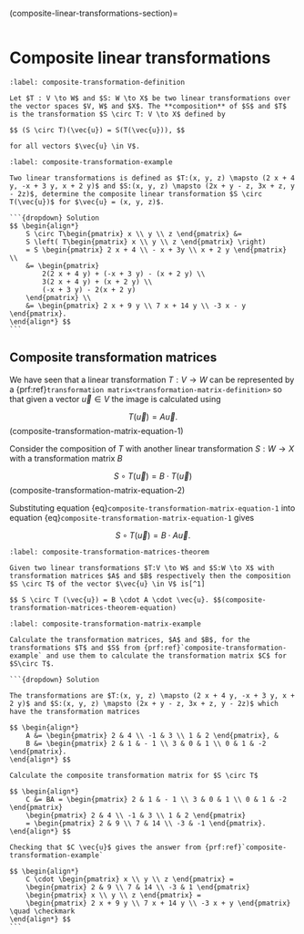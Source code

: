 (composite-linear-transformations-section)=

```{index} Linear transformations ; composite transformations
```

# Composite linear transformations

```{prf:definition} Composite transformations
:label: composite-transformation-definition

Let $T : V \to W$ and $S: W \to X$ be two linear transformations over the vector spaces $V, W$ and $X$. The **composition** of $S$ and $T$ is the transformation $S \circ T: V \to X$ defined by

$$ (S \circ T)(\vec{u}) = S(T(\vec{u})), $$

for all vectors $\vec{u} \in V$.
```

````{prf:example}
:label: composite-transformation-example

Two linear transformations is defined as $T:(x, y, z) \mapsto (2 x + 4 y, -x + 3 y, x + 2 y)$ and $S:(x, y, z) \mapsto (2x + y - z, 3x + z, y - 2z)$, determine the composite linear transformation $S \circ T(\vec{u})$ for $\vec{u} = (x, y, z)$.

```{dropdown} Solution
$$ \begin{align*}
    S \circ T\begin{pmatrix} x \\ y \\ z \end{pmatrix} &= 
    S \left( T\begin{pmatrix} x \\ y \\ z \end{pmatrix} \right)
    = S \begin{pmatrix} 2 x + 4 \\ - x + 3y \\ x + 2 y \end{pmatrix} \\
    &= \begin{pmatrix} 
        2(2 x + 4 y) + (-x + 3 y) - (x + 2 y) \\ 
        3(2 x + 4 y) + (x + 2 y) \\
        (-x + 3 y) - 2(x + 2 y)
    \end{pmatrix} \\
    &= \begin{pmatrix} 2 x + 9 y \\ 7 x + 14 y \\ -3 x - y \end{pmatrix}.
\end{align*} $$
```
````

## Composite transformation matrices

We have seen that a linear transformation $T: V \to W$ can be represented by a {prf:ref}`transformation matrix<transformation-matrix-definition>` so that given a vector $\vec{u} \in V$ the image is calculated using

$$ T(\vec{u}) = A \vec{u}. $$(composite-transformation-matrix-equation-1)

Consider the composition of $T$ with another linear transformation $S: W \to X$ with a transformation matrix $B$

$$ S \circ T(\vec{u}) = B \cdot T(\vec{u}) $$(composite-transformation-matrix-equation-2)

Substituting equation {eq}`composite-transformation-matrix-equation-1` into equation {eq}`composite-transformation-matrix-equation-1` gives

$$ S \circ T (\vec{u}) = B \cdot A \vec{u}. $$

```{prf:theorem} Composite transformation matrices
:label: composite-transformation-matrices-theorem

Given two linear transformations $T:V \to W$ and $S:W \to X$ with transformation matrices $A$ and $B$ respectively then the composition $S \circ T$ of the vector $\vec{u} \in V$ is[^1]

$$ S \circ T (\vec{u}) = B \cdot A \cdot \vec{u}. $$(composite-transformation-matrices-theorem-equation)
```

[^1]: This is the reason why {prf:ref}`matrix multiplication<matrix-multiplication-definition>` is defined how it is.

````{prf:example}
:label: composite-transformation-matrix-example

Calculate the transformation matrices, $A$ and $B$, for the transformations $T$ and $S$ from {prf:ref}`composite-transformation-example` and use them to calculate the transformation matrix $C$ for $S\circ T$.

```{dropdown} Solution

The transformations are $T:(x, y, z) \mapsto (2 x + 4 y, -x + 3 y, x + 2 y)$ and $S:(x, y, z) \mapsto (2x + y - z, 3x + z, y - 2z)$ which have the transformation matrices

$$ \begin{align*}
    A &= \begin{pmatrix} 2 & 4 \\ -1 & 3 \\ 1 & 2 \end{pmatrix}, &
    B &= \begin{pmatrix} 2 & 1 & - 1 \\ 3 & 0 & 1 \\ 0 & 1 & -2 \end{pmatrix}.
\end{align*} $$

Calculate the composite transformation matrix for $S \circ T$

$$ \begin{align*}
    C &= BA = \begin{pmatrix} 2 & 1 & - 1 \\ 3 & 0 & 1 \\ 0 & 1 & -2 \end{pmatrix}
    \begin{pmatrix} 2 & 4 \\ -1 & 3 \\ 1 & 2 \end{pmatrix} 
    = \begin{pmatrix} 2 & 9 \\ 7 & 14 \\ -3 & -1 \end{pmatrix}.
\end{align*} $$

Checking that $C \vec{u}$ gives the answer from {prf:ref}`composite-transformation-example`

$$ \begin{align*}
    C \cdot \begin{pmatrix} x \\ y \\ z \end{pmatrix} = 
    \begin{pmatrix} 2 & 9 \\ 7 & 14 \\ -3 & 1 \end{pmatrix}
    \begin{pmatrix} x \\ y \\ z \end{pmatrix} =
    \begin{pmatrix} 2 x + 9 y \\ 7 x + 14 y \\ -3 x + y \end{pmatrix} \quad \checkmark
\end{align*} $$
```
````
